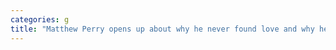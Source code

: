 ```yaml
---
categories: g
title: "Matthew Perry opens up about why he never found love and why he will only date wealthy women"
---
```

